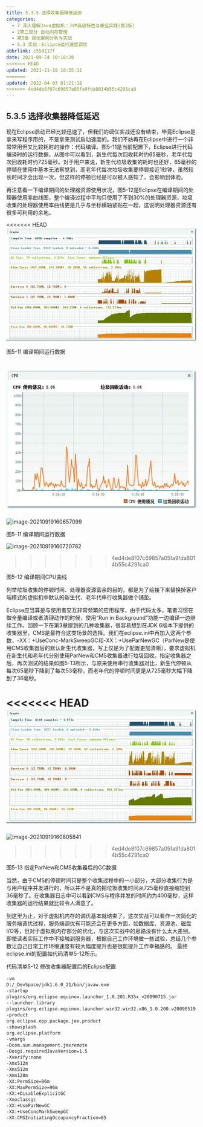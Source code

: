 ```yaml
---
title: 5.3.5 选择收集器降低延迟
categories: 
  - 7 深入理解Java虛拟机：JVM高级特性与最佳实践(第3版)
  - 2第二部分 自动内存管理
  - 第5章 调优案例分析与实战
  - 5.3 实战：Eclipse运行速度调优
abbrlink: c55d117f
date: 2021-09-24 10:16:20
<<<<<<< HEAD
updated: 2021-11-18 10:55:11
=======
updated: 2022-04-03 01:21:18
>>>>>>> 4ed4de8f07c69857a05fa9fda8014b55c4291ca0
---
```

## 5.3.5 选择收集器降低延迟
现在Eclipse启动已经比较迅速了，但我们的调优实战还没有结束，毕竟Eclipse是拿来写程序用的，不是拿来测试启动速度的。我们不妨再在Eclipse中进行一个非常常用但又比较耗时的操作：代码编译。图5-11是当前配置下，Eclipse进行代码编译时的运行数据，从图中可以看到，新生代每次回收耗时约65毫秒，老年代每次回收耗时约725毫秒。对于用户来说，新生代垃圾收集的耗时也还好，65毫秒的停顿在使用中基本无法察觉到，而老年代每次垃圾收集要停顿接近1秒钟，虽然较长时间才会出现一次，但这样的停顿已经是可以被人感知了，会影响到体验。

再注意看一下编译期间的处理器资源使用状况，图5-12是Eclipse在编译期间的处理器使用率曲线图，整个编译过程中平均只使用了不到30%的处理器资源，垃圾收集的处理器使用率曲线更是几乎与坐标横轴紧贴在一起，这说明处理器资源还有很多可利用的余地。

<<<<<<< HEAD
![image-20210919160657099](https://raw.githubusercontent.com/lanlan2017/images/master/Blog/Sum/20210919160657.png)

图5-11 编译期间运行数据

![image-20210919160720782](https://raw.githubusercontent.com/lanlan2017/images/master/Blog/Sum/20210919160721.png)
=======
![image-20210919160657099](https://gitee.com/XiaoLan223/images/raw/master/Blog/Sum/20210919160657.png)

图5-11 编译期间运行数据

![image-20210919160720782](https://gitee.com/XiaoLan223/images/raw/master/Blog/Sum/20210919160721.png)
>>>>>>> 4ed4de8f07c69857a05fa9fda8014b55c4291ca0

图5-12 编译期间CPU曲线

列举垃圾收集的停顿时间、处理器资源富余的目的，都是为了给接下来替换掉客户端模式的虚拟机中默认的新生代、老年代串行收集器做个铺垫。

Eclipse应当算是与使用者交互非常频繁的应用程序，由于代码太多，笔者习惯在做全量编译或者清理动作的时候，使用“Run in Background”功能一边编译一边继续工作。回顾一下在第3章提到的几种收集器，很容易想到在JDK 6版本下提供的收集器里，CMS是最符合这类场景的选择。我们在eclipse.ini中再加入这两个参数，-XX：+UseConc-MarkSweepGC和-XX：+UseParNewGC（ParNew是使用CMS收集器后的默认新生代收集器，写上仅是为了配置更加清晰），要求虚拟机在新生代和老年代分别使用ParNew和CMS收集器进行垃圾回收。指定收集器之后，再次测试的结果如图5-13所示，与原来使用串行收集器对比，新生代停顿从每次65毫秒下降到了每次53毫秒，而老年代的停顿时间更是从725毫秒大幅下降到了36毫秒。

<<<<<<< HEAD
![image-20210919160805841](https://raw.githubusercontent.com/lanlan2017/images/master/Blog/Sum/20210919160806.png)
=======
![image-20210919160805841](https://gitee.com/XiaoLan223/images/raw/master/Blog/Sum/20210919160806.png)
>>>>>>> 4ed4de8f07c69857a05fa9fda8014b55c4291ca0

图5-13 指定ParNew和CMS收集器后的GC数据 

当然，由于CMS的停顿时间只是整个收集过程中的一小部分，大部分收集行为是与用户程序并发进行的，所以并不是真的把垃圾收集时间从725毫秒直接缩短到36毫秒了。在收集器日志中可以看到CMS与程序并发的时间约为400毫秒，这样收集器的运行结果就比较令人满意了。

到这里为止，对于虚拟机内存的调优基本就结束了，这次实战可以看作一次简化的服务端调优过程，服务端调优有可能还会在更多方面，如数据库、资源池、磁盘I/O等，但对于虚拟机内存部分的优化，与这次实战中的思路没有什么太大差别。即使读者实际工作中不接触到服务器，根据自己工作环境做一些试验，总结几个参数让自己日常工作环境速度有较大幅度提升也是很能提升工作幸福感的。 最终eclipse.ini的配置如代码清单5-12所示。

代码清单5-12 修改收集器配置后的Eclipse配置
```
-vm 
D:/_DevSpace/jdk1.6.0_21/bin/javaw.exe 
-startup 
plugins/org.eclipse.equinox.launcher_1.0.201.R35x_v20090715.jar 
--launcher.library 
plugins/org.eclipse.equinox.launcher.win32.win32.x86_1.0.200.v20090519 
-product 
org.eclipse.epp.package.jee.product 
-showsplash 
org.eclipse.platform 
-vmargs 
-Dcom.sun.management.jmxremote 
-Dosgi.requiredJavaVersion=1.5 
-Xverify:none 
-Xmx512m
-Xms512m 
-Xmn128m 
-XX:PermSize=96m 
-XX:MaxPermSize=96m 
-XX:+DisableExplicitGC 
-Xnoclassgc 
-XX:+UseParNewGC 
-XX:+UseConcMarkSweepGC 
-XX:CMSInitiatingOccupancyFraction=85
```
